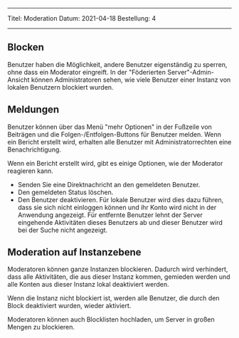 - - -
Titel: Moderation Datum: 2021-04-18 Bestellung: 4
- - -

## Blocken
Benutzer haben die Möglichkeit, andere Benutzer eigenständig zu sperren, ohne dass ein Moderator eingreift. In der "Föderierten Server"-Admin-Ansicht können Administratoren sehen, wie viele Benutzer einer Instanz von lokalen Benutzern blockiert wurden.

## Meldungen
Benutzer können über das Menü "mehr Optionen" in der Fußzeile von Beiträgen und die Folgen-/Entfolgen-Buttons für Benutzer melden. Wenn ein Bericht erstellt wird, erhalten alle Benutzer mit Administratorrechten eine Benachrichtigung.

Wenn ein Bericht erstellt wird, gibt es einige Optionen, wie der Moderator reagieren kann.
- Senden Sie eine Direktnachricht an den gemeldeten Benutzer.
- Den gemeldeten Status löschen.
- Den Benutzer deaktivieren. Für lokale Benutzer wird dies dazu führen, dass sie sich nicht einloggen können und ihr Konto wird nicht in der Anwendung angezeigt. Für entfernte Benutzer lehnt der Server eingehende Aktivitäten dieses Benutzers ab und dieser Benutzer wird bei der Suche nicht angezeigt.

## Moderation auf Instanzebene
Moderatoren können ganze Instanzen blockieren. Dadurch wird verhindert, dass alle Aktivitäten, die aus dieser Instanz kommen, gemieden werden und alle Konten aus dieser Instanz lokal deaktiviert werden.

Wenn die Instanz nicht blockiert ist, werden alle Benutzer, die durch den Block deaktiviert wurden, wieder aktiviert.

Moderatoren können auch Blocklisten hochladen, um Server in großen Mengen zu blockieren.

